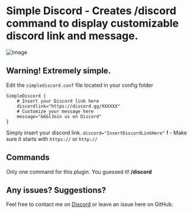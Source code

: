 # Simple Discord - Creates /discord command to display customizable discord link and message.
![Image](https://cdn.discordapp.com/attachments/529496121790169119/549811951450980362/b42318a6b4d89a607035038d5d31ba9c.png)
## Warning! Extremely simple.
Edit the `simplediscord.conf` file located in your config folder

```
SimpleDiscord {
    # Insert your Discord link here
    discordlink="https://discord.gg/XXXXXX"
    # Customize your message here
    message="&6&lJoin us on Discord"
}
```


Simply insert your discord link. `discord="InsertDiscordLinkHere"`
**!** - Make sure it starts with `https://` or `http://`


## Commands
Only one command for this plugin. You guessed it! **/discord**

## Any issues? Suggestions?
Feel free to contact me on [Discord](https://discord.gg/mGgfyaS) or leave an issue here on GitHub.
